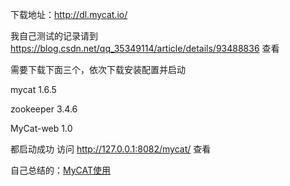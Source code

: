 下载地址：http://dl.mycat.io/

我自己测试的记录请到 https://blog.csdn.net/qq_35349114/article/details/93488836 查看

需要下载下面三个，依次下载安装配置并启动

mycat      1.6.5

zookeeper  3.4.6

MyCat-web  1.0



都启动成功 访问 http://127.0.0.1:8082/mycat/ 查看

自己总结的：[MyCAT使用](https://github.com/foxliang/Blog/blob/master/Notes/MyCAT%E4%BD%BF%E7%94%A8.ppt)

